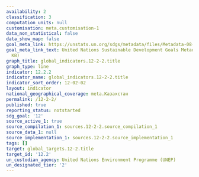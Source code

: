 ```yaml
---
availability: 2
classification: 3
computation_units: null
customisation: meta.customisation-1
data_non_statistical: false
data_show_map: false
goal_meta_link: https://unstats.un.org/sdgs/metadata/files/Metadata-08-04-02.pdf
goal_meta_link_text: United Nations Sustainable Development Goals Metadata (PDF 783
  KB)
graph_title: global_indicators.12-2-2.title
graph_type: line
indicator: 12.2.2
indicator_name: global_indicators.12-2-2.title
indicator_sort_order: 12-02-02
layout: indicator
national_geographical_coverage: meta.Казахстан
permalink: /12-2-2/
published: true
reporting_status: notstarted
sdg_goal: '12'
source_active_1: true
source_compilation_1: sources.12-2-2.source_compilation_1
source_data_1: null
source_implementation_1: sources.12-2-2.source_implementation_1
tags: []
target: global_targets.12-2.title
target_id: '12.2'
un_custodian_agency: United Nations Environment Programme (UNEP)
un_designated_tier: '2'
---
```

